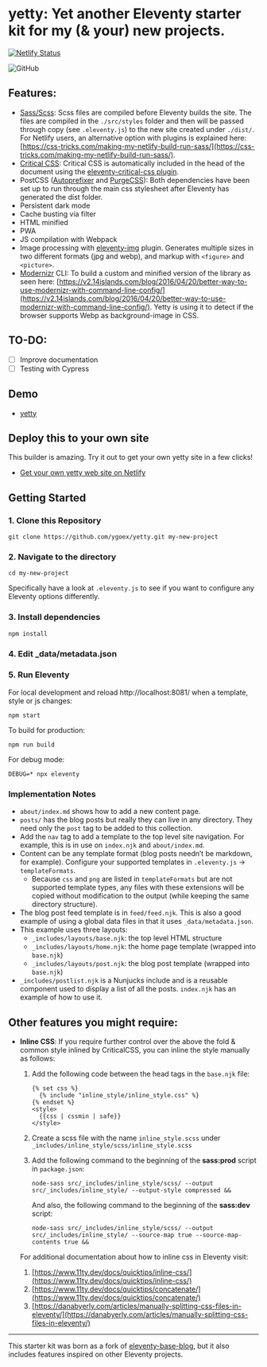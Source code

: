 # yetty: Yet another Eleventy starter kit for my (& your) new projects.

[![Netlify Status](https://api.netlify.com/api/v1/badges/faab84cf-52cb-4150-b142-f0c4e0e5312f/deploy-status)](https://app.netlify.com/sites/yetty/deploys)

![GitHub](https://img.shields.io/github/license/ygoex/yetty?style=for-the-badge)

## Features:
- [Sass/Scss](https://github.com/sass/node-sass): Scss files are compiled before Eleventy builds the site. The files are compiled in the `./src/styles` folder and then will be passed through copy (see `.eleventy.js`) to the new site created under `./dist/`. For Netlify users, an alternative option with plugins is explained here: [https://css-tricks.com/making-my-netlify-build-run-sass/](https://css-tricks.com/making-my-netlify-build-run-sass/).
- [Critical CSS](https://github.com/gregives/eleventy-critical-css): Critical CSS is automatically included in the head of the document using the [eleventy-critical-css plugin](https://www.npmjs.com/package/eleventy-critical-css).
- PostCSS ([Autoprefixer](https://github.com/postcss/autoprefixer) and [PurgeCSS](https://github.com/FullHuman/purgecss)): Both dependencies have been set up to run through the main css stylesheet after Eleventy has generated the dist folder.
- Persistent dark mode
- Cache busting via filter
- HTML minified
- PWA
- JS compilation with Webpack
- Image processing with [eleventy-img](https://github.com/11ty/eleventy-img) plugin. Generates multiple sizes in two different formats (jpg and webp), and markup with `<figure>` and `<picture>`.
- [Modernizr](https://modernizr.com/) CLI: To build a custom and minified version of the library as seen here: [https://v2.14islands.com/blog/2016/04/20/better-way-to-use-modernizr-with-command-line-config/](https://v2.14islands.com/blog/2016/04/20/better-way-to-use-modernizr-with-command-line-config/). Yetty is using it to detect if the browser supports Webp as background-image in CSS.

## TO-DO:
- [ ] Improve documentation
- [ ] Testing with Cypress

## Demo

* [yetty](https://yetty.netlify.app/)

## Deploy this to your own site

This builder is amazing. Try it out to get your own yetty site in a few clicks!

* [Get your own yetty web site on Netlify](https://app.netlify.com/start/deploy?repository=https://github.com/ygoex/yetty)

## Getting Started

### 1. Clone this Repository

```
git clone https://github.com/ygoex/yetty.git my-new-project
```

### 2. Navigate to the directory

```
cd my-new-project
```

Specifically have a look at `.eleventy.js` to see if you want to configure any Eleventy options differently.

### 3. Install dependencies

```
npm install
```

### 4. Edit _data/metadata.json

### 5. Run Eleventy

For local development and reload http://localhost:8081/ when a template, style or js changes:
```
npm start
```

To build for production:
```
npm run build
```

For debug mode:
```
DEBUG=* npx eleventy
```

### Implementation Notes

* `about/index.md` shows how to add a new content page.
* `posts/` has the blog posts but really they can live in any directory. They need only the `post` tag to be added to this collection.
* Add the `nav` tag to add a template to the top level site navigation. For example, this is in use on `index.njk` and `about/index.md`.
* Content can be any template format (blog posts needn’t be markdown, for example). Configure your supported templates in `.eleventy.js` -> `templateFormats`.
	* Because `css` and `png` are listed in `templateFormats` but are not supported template types, any files with these extensions will be copied without modification to the output (while keeping the same directory structure).
* The blog post feed template is in `feed/feed.njk`. This is also a good example of using a global data files in that it uses `_data/metadata.json`.
* This example uses three layouts:
  * `_includes/layouts/base.njk`: the top level HTML structure
  * `_includes/layouts/home.njk`: the home page template (wrapped into `base.njk`)
  * `_includes/layouts/post.njk`: the blog post template (wrapped into `base.njk`)
* `_includes/postlist.njk` is a Nunjucks include and is a reusable component used to display a list of all the posts. `index.njk` has an example of how to use it.

## Other features you might require:

- **Inline CSS**: If you require further control over the above the fold & common style inlined by CriticalCSS, you can inline the style manually as follows:

    1. Add the following code between the head tags in the `base.njk` file:

        ```
        {% set css %}
          {% include "inline_style/inline_style.css" %}
        {% endset %}
        <style>
          {{css | cssmin | safe}}
        </style>
        ```
    2. Create a scss file with the name `inline_style.scss` under `_includes/inline_style/scss/inline_style.scss`

    3. Add the following command to the beginning of the **sass:prod** script in `package.json`:

        ```
        node-sass src/_includes/inline_style/scss/ --output src/_includes/inline_style/ --output-style compressed &&
        ```

        And also, the following command to the beginning of the **sass:dev** script:

        ```
        node-sass src/_includes/inline_style/scss/ --output src/_includes/inline_style/ --source-map true --source-map-contents true &&
        ```

  For additional documentation about how to inline css in Eleventy visit:

    1. [https://www.11ty.dev/docs/quicktips/inline-css/](https://www.11ty.dev/docs/quicktips/inline-css/)
    2. [https://www.11ty.dev/docs/quicktips/concatenate/](https://www.11ty.dev/docs/quicktips/concatenate/)
    3. [https://danabyerly.com/articles/manually-splitting-css-files-in-eleventy/](https://danabyerly.com/articles/manually-splitting-css-files-in-eleventy/)

---

This starter kit was born as a fork of [eleventy-base-blog](https://github.com/11ty/eleventy-base-blog), but it also includes features inspired on other Eleventy projects.

